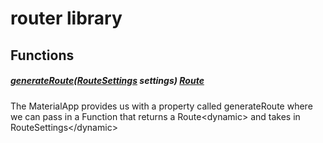 



# router library
















## Functions

##### [generateRoute](../router/generateRoute.md)([RouteSettings](https:api.flutter.dev/flutter/widgets/RouteSettings-class.html) settings) [Route](https:api.flutter.dev/flutter/widgets/Route-class.html)



The MaterialApp provides us with a property called generateRoute where
we can pass in a Function that returns a Route\<dynamic\> and takes in RouteSettings\</dynamic\>  












